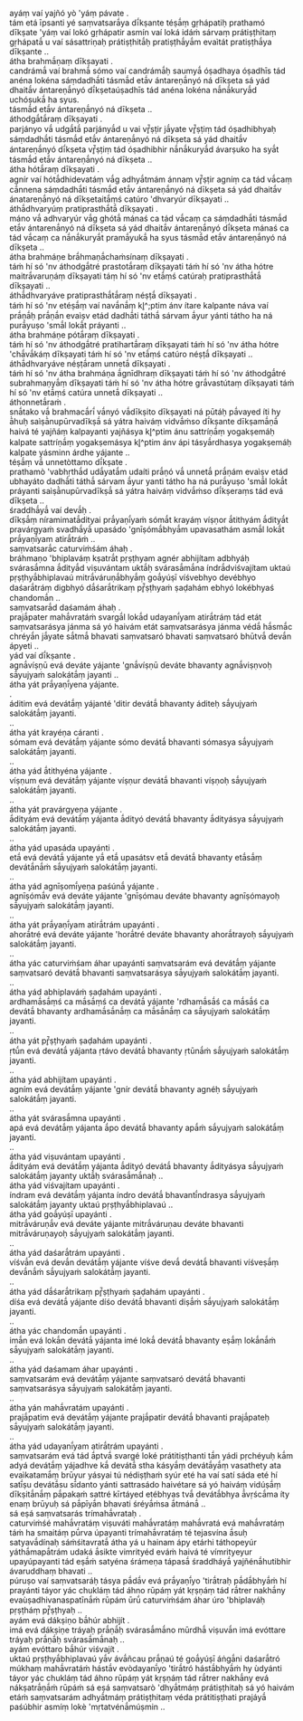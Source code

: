 
ayáṃ vaí yajñó yò 'yáṃ pávate .  
tám etá īpsanti yé saṃvatsarā́ya dī́kṣante téṣā́ṃ gṛhápatiḥ prathamó dīkṣate 'yáṃ vaí lokó gṛhápatir asmín vaí loká idáṁ sárvaṃ prátiṣṭhitaṃ gṛhápatā́ u vaí sásattriṇaḥ prátiṣṭhitā́ḥ pratiṣṭhā́yā́m evaìtát pratiṣṭhā́ya dīkṣante ..  
átha brahmā́ṇaṃ dīkṣayati .  
candrámā́ vaí brahmā́ sómo vaí candrámā́ḥ saumyā́ óṣadhaya óṣadhīs tád anéna lokéna sáṃdadhā́ti tásmā́d etā́v ántareṇā́nyó ná dīkṣeta sá yád dhaitā́v ántareṇā́nyó dī́kṣetaúṣadhīs tád anéna lokéna nā́nā́kuryā́d uchóṣukā́ ha syus.  
tásmā́d etā́v ántareṇā́nyó ná dīkṣeta ..  
áthodgā́tā́raṃ dīkṣayati .  
parjányo vā́ udgā́tā́ parjányā́d u vai vŕ̥̄ṣṭir jā́yate vŕ̥̄ṣṭiṃ tád óṣadhibhyaḥ sáṃdadhā́ti tásmā́d etā́v ántareṇā́nyó ná dīkṣeta sá yád dhaitā́v ántareṇā́nyó dī́kṣeta vŕ̥̄ṣṭiṃ tád óṣadhibhir nā́nā́kuryā́d ávarṣuko ha syā́t tásmā́d etā́v ántareṇā́nyó ná dīkṣeta ..  
átha hótā́raṃ dīkṣayati .  
agnír vaí hótā́dhidevatáṃ vā́g adhyā́tmám ánnaṃ vŕ̥̄ṣṭir agníṃ ca tád vā́caṃ cā́nnena sáṃdadhā́ti tásmā́d etā́v ántareṇā́nyó ná dīkṣeta sá yád dhaitā́v ánatareṇā́nyó ná dīkṣetaitā́ṃś catúro 'dhvaryúr dīkṣayati ..  
áthā́dhvaryúṃ pratiprasthā́tā́ dīkṣayati .  
máno vā́ adhvaryúr vā́g ghótā́ mánaś ca tád vā́caṃ ca sáṃdadhā́ti tásmā́d etā́v ántarenā́nyó ná dīkṣeta sá yád dhaitā́v ántareṇā́nyó dī́kṣeta mánaś ca tád vā́caṃ ca nā́nā́kuryā́t pramā́yukā́ ha syus tásmā́d etā́v ántareṇā́nyó ná dīkṣeta ..  
átha brahmáṇe brā́hmaṇā́chaṁsínaṃ dīkṣayati .  
táṁ hí só 'nv áthodgā́tré prastotā́raṃ dīkṣayati táṁ hí só 'nv átha hótre maitrā́varuṇáṃ dīkṣayati táṃ hí só 'nv etā́ṃś catúraḥ pratiprasthā́tā́ dīkṣayati ..  
áthā́dhvaryáve pratiprasthā́tā́raṃ néṣṭā́ dīkṣayati .  
táṁ hí só 'nv etéṣā́ṃ vaí navā́nā́ṃ kl̥^;ptim ánv ítare kalpante náva vaí prā́ṇā́ḥ prā́ṇā́n evaìṣv etád dadhā́ti táthā́ sárvam ā́yur yánti tátho ha ná purā́yuṣo 'smā́l lokā́t práyanti ..  
átha brahmáṇe pótā́raṃ dīkṣayati .  
táṁ hí só 'nv áthodgā́tré pratihartā́raṃ dīkṣayati táṁ hí só 'nv átha hótre 'chā́vā́káṃ dīkṣayati táṁ hí só 'nv etā́ṃś catúro néṣṭā́ dīkṣayati ..  
áthā́dhvaryáve néṣṭā́ram unnetā́ dīkṣayati .  
táṁ hí só 'nv átha brahmáṇa ā́gnīdhraṃ dīkṣayati táṁ hí só 'nv áthodgā́tré subrahmaṇyā́ṃ dīkṣayati táṁ hí só 'nv átha hótre grā́vastútaṃ dīkṣayati táṁ hí só 'nv etā́ṃś catúra unnetā́ dīkṣayati ..  
áthonnetā́raṁ .  
snā́tako vā́ brahmacā́rī́ vā́nyó vā́dīkṣito dīkṣayati ná pūtáḥ pā́vayed íti hy ā̀huḥ saìṣā̀nupūrvadīkṣā́ sá yátra haiváṃ vidvā́ṁso dī́kṣante dīkṣamā́ṇā́ haivá té yajñáṃ kalpayanti yajñásya kl̥^ptim ánu sattríṇā́ṃ yogakṣemáḥ kalpate sattríṇā́ṃ yogakṣemásya kl̥^ptim ánv ápi tásyā́rdhasya yogakṣemáḥ kalpate yásminn árdhe yájante ..  
téṣā́ṃ vā́ unnetòttamo dī́kṣate .  
prathamò 'vabhṛthā́d udā́yatā́m udaíti prā́ṇó vā́ unnetā́ prā́ṇám evaìṣv etád ubhayáto dadhā́ti táthā́ sárvam ā́yur yanti tátho ha ná purā́yuṣo 'smā́l lokā́t práyanti saìṣā̀nupūrvadīkṣā́ sá yátra haiváṃ vidvā́ṁso dī́kṣeraṃs tád evá dīkṣeta ..  
śraddhā́yā́ vaí devā́ḥ .  
dīkṣā́ṃ níramimatā́dityai prā́yaṇī́yaṁ sómā́t krayáṃ víṣṇor ā́tithyám ā́dityā́t pravárgyaṁ svadhā́yā́ upasádo 'gnīṣómā́bhyā́m upavasathám asmā́l lokā́t prā́yaṇī́yam atirā́tráṁ ..  
saṃvatsarā́c caturviṁśám áhaḥ .  
bráhmaṇo 'bhiplaváṃ kṣatrā́t pṛṣṭhyam agnér abhijítam adbhyáḥ svárasā́mna ā́dityā́d viṣuvántam uktā́ḥ svárasā́mā́na índrā́dviśvajítam uktaú pṛṣṭhyā́bhiplavaú mitrā́váruṇā́bhyā́ṃ goā́yúṣī víśvebhyo devébhyo daśarā́tráṃ digbhyó dā́śarā́trikaṃ pŕ̥̄ṣṭhyaṁ ṣaḍahám ebhyó lokébhyaś chandomā́n ..  
saṃvatsarā́d daśamám áhaḥ .  
prajā́pater mahā́vratáṁ svargā́l lokā́d udayanī́yam atirā́tráṃ tád etát saṃvatsarásya jánma sá yó haivám etát saṃvatsarásya jánma védā́ hā́smā́c chréyā́n jā́yate sā́tmā́ bhavati saṃvatsaró bhavati saṃvatsaró bhūtvā́ devā́n ápyeti ..  
yád vaí dī́kṣante .  
agnā́víṣṇū evá deváte yájante 'gnā́víṣṇū deváte bhavanty agnā́viṣṇvoḥ sā́yujyaṁ salokátā́ṃ jayanti ..  
átha yát prā́yaṇī́yena yájante.  
.  
áditim evá devátā́ṃ yájanté 'ditir devátā́ bhavanty áditeḥ sā́yujyaṁ salokátā́ṃ jayanti.  
..  
átha yát krayéṇa cáranti .  
sómam evá devátā́ṃ yájante sómo devátā́ bhavanti sómasya sā́yujyaṁ salokátā́ṃ jayanti.  
..  
átha yád ā́tithyéna yájante .  
víṣṇum evá devátā́ṃ yájante víṣṇur devátā́ bhavanti víṣṇoḥ sā́yujyaṁ salokátā́ṃ jayanti.  
..  
átha yát pravárgyeṇa yájante .  
ā́dityám evá devátā́ṃ yájanta ā́dityó devátā́ bhavanty ā́dityásya sā́yujyaṁ salokátā́ṃ jayanti.  
..  
átha yád upasáda upayánti .  
etā́ evá devátā́ yájante yā́ etā́ upasátsv etā́ devátā́ bhavanty etā́sā́ṃ devátā́nā́ṁ sā́yujyaṁ salokátā́ṃ jayanti.  
..  
átha yád agnīṣomī́yeṇa paśúnā́ yájante .  
agnīṣómā́v evá deváte yájante 'gnīṣómau deváte bhavanty agnīṣómayoḥ sā́yujyaṁ salokátā́ṃ jayanti.  
..  
átha yát prā́yaṇī́yam atirā́trám upayánti .  
ahorā́tré evá deváte yájante 'horā́tré deváte bhavanty ahorā́trayoḥ sā́yujyaṁ salokátā́ṃ jayanti.  
..  
átha yác caturviṁśam áhar upayánti saṃvatsarám evá devátā́ṃ yájante saṃvatsaró devátā́ bhavanti saṃvatsarásya sā́yujyaṁ salokátā́ṃ jayanti.  
..  
átha yád abhiplaváṁ ṣaḍahám upayánti .  
ardhamā́sā́ṃś ca mā́sā́ṃś ca devátā́ yájante 'rdhamā́sā́ś ca mā́sā́ś ca devátā́ bhavanty ardhamā́sā́nā́ṃ ca mā́sā́nā́ṃ ca sā́yujyaṁ salokátā́ṃ jayanti.  
..  
átha yát pŕ̥̄ṣṭhyaṁ ṣaḍahám upayánti .  
ṛtū́n evá devátā́ yájanta ṛtávo devátā́ bhavanty ṛtūnā́ṁ sā́yujyaṁ salokátā́ṃ jayanti.  
..  
átha yád abhijítam upayánti .  
agním evá devátā́ṃ yájante 'gnír devátā́ bhavanty agnéḥ sā́yujyaṁ salokátā́ṃ jayanti.  
..  
átha yát svárasā́mna upayánti .  
apá evá devátā́ṃ yájanta ā́po devátā́ bhavanty apā́ṁ sā́yujyaṁ salokátā́ṃ jayanti.  
..  
átha yád viṣuvántam upayánti .  
ā́dityám evá devátā́ṃ yájanta ā́dityó devátā́ bhavanty ā́dityásya sā́yujyaṁ salokátā́ṃ jayanty uktā́ḥ svárasā́mā́naḥ ..  
átha yád viśvajítam upayánti .  
índram evá devátā́ṃ yájanta índro devátā́ bhavantī́ndrasya sā́yujyaṁ salokátā́ṃ jayanty uktaú pṛṣṭhyā́bhiplavaú ..  
átha yád goā́yúṣī upayánti .  
mitrā́váruṇā́v evá deváte yájante mitrā́váruṇau deváte bhavanti mitrā́váruṇayoḥ sā́yujyaṁ salokátā́ṃ jayanti.  
..  
átha yád daśarā́trám upayánti .  
víśvā́n evá devā́n devátā́ṃ yájante víśve devā́ devátā́ bhavanti víśveṣā́ṃ devā́nā́ṁ sā́yujyaṁ salokátā́ṃ jayanti.  
..  
átha yád dā́śarā́trikaṃ pŕ̥̄ṣṭhyaṁ ṣaḍahám upayánti .  
díśa evá devátā́ yájante díśo devátā́ bhavanti diṣā́ṁ sā́yujyaṁ salokátā́ṃ jayanti.  
..  
átha yác chandomā́n upayánti .  
imā́n evá lokā́n devátā́ yájanta imé lokā́ devátā́ bhavanty eṣā́ṃ lokā́nā́ṁ sā́yujyaṁ salokátā́ṃ jayanti.  
..  
átha yád daśamam áhar upayánti .  
saṃvatsarám evá devátā́ṃ yájante saṃvatsaró devátā́ bhavanti saṃvatsarásya sā́yujyaṁ salokátā́ṃ jayanti.  
..  
átha yán mahā́vratám upayánti .  
prajā́patim evá devátā́ṃ yájante prajā́patir devátā́ bhavanti prajā́pateḥ sā́yujyaṁ salokátā́ṃ jayanti.  
..  
átha yád udayanī́yam atirā́trám upayánti .  
saṃvatsarám evá tád ā́ptvā́ svargé loké prátitiṣṭhanti tā́n yádi pṛchéyuḥ kā́m adyá devátā́ṃ yájadhve kā́ devátā́ stha kásyā́ṃ devátā́yā́ṃ vasathety ata evaìkatamā́ṃ brūyur yásyai tú nédiṣṭhaṁ syúr eté ha vaí satí sáda eté hí satī́ṣu devátā́su sī́danto yánti sattrasádo haivétare sá yó haiváṃ vidúṣā́ṃ dīkṣitā́nā́ṃ pā́pakaṁ sattré kīrtáyed etébhyas tvā́ devátā́bhya ā́vṛścā́ma íty enaṃ brūyuḥ sá pā́pīyā́n bhavati śréyā́ṁsa ā́tmánā́ ..  
sá eṣá saṃvatsarás trímahā́vrataḥ .  
caturviṁśé mahā́vratáṃ viṣuváti mahā́vratáṃ mahā́vratá evá mahā́vratáṃ táṁ ha smaitáṃ pū́rva úpayanti trímahā́vratáṃ té tejasvína ā́suḥ satyavā́dínaḥ sáṁśitavratā́ átha yá u hainam ápy etárhi táthopeyúr yáthā́mapā́trám udaká ā́sikte vimrityéd eváṁ haivá té vímrityeyur upayúpayanti tád eṣā́ṁ satyéna śrámeṇa tápasā́ śraddháyā́ yajñénā́hutibhir ávaruddhaṃ bhavati ..  
púruṣo vaí saṃvatsaráḥ tásya pā́dā́v evá prā́yaṇī́yo 'tirā́traḥ pā́dā́bhyā́ṁ hí prayánti táyor yác chukláṃ tád áhno rūpáṃ yát kṛṣṇáṃ tád rā́trer nakhā́ny evaùṣadhivanaspatīnā́ṁ rūpám ūrū́ caturviṁśám áhar úro 'bhiplaváḥ pṛṣṭháṃ pŕ̥̄ṣṭhyaḥ ..  
ayám evá dákṣiṇo bā́húr abhijít .  
imá evá dákṣiṇe tráyaḥ prā́ṇā́ḥ svárasā́mā́no mūrdhā́ viṣuvā́n imá evóttare tráyaḥ prā́ṇā́ḥ svárasā́mā́naḥ ..  
ayám evóttaro bā́húr viśvajít .  
uktaú pṛṣṭhyā́bhiplavaú yā́v ávā́ñcau prā́ṇaú té goā́yúṣī áṅgā́ni daśarā́tró múkhaṃ mahā́vratáṁ hástā́v evòdayanī́yo 'tirā́tró hástā́bhyā́ṁ hy ùdyánti táyor yác chukláṃ tád áhno rūpáṃ yát kṛṣṇáṃ tád rā́trer nakhā́ny evá nákṣatrā́ṇā́ṁ rūpáṁ sá eṣá saṃvatsarò 'dhyā́tmáṃ prátiṣṭhitaḥ sá yó haivám etáṁ saṃvatsarám adhyā́tmáṃ prátiṣṭhitaṃ véda prátitiṣṭhati prajáyā́ paśúbhir asmíṃ lokè 'mṛtatvénā́múṣmin ..  
